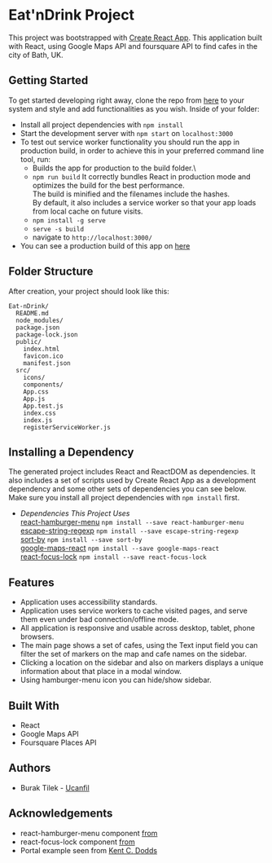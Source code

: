# Eat'nDrink Project

This project was bootstrapped with [Create React App](https://github.com/facebookincubator/create-react-app).
This application built with React, using Google Maps API and foursquare API to find cafes in the city of Bath, UK.

## Getting Started

To get started developing right away, clone the repo from [here](https://github.com/ucanfil/Eat-nDrink) to your system and style and add functionalities as you wish. Inside of your folder:

* Install all project dependencies with `npm install`
* Start the development server with `npm start` on `localhost:3000`
* To test out service worker functionality you should run the app in production build, in order to achieve this in your preferred command line tool, run:
  -  Builds the app for production to the build folder.\
  - `npm run build`
    It correctly bundles React in production mode and optimizes the build for the best performance.\
    The build is minified and the filenames include the hashes.\
    By default, it also includes a service worker so that your app loads from local cache on future visits.
  - `npm install -g serve`
  - `serve -s build`
  - navigate to `http://localhost:3000/`
* You can see a production build of this app on [here](https://github.com/ucanfil/dineobath)

## Folder Structure

After creation, your project should look like this:

```
Eat-nDrink/
  README.md
  node_modules/
  package.json
  package-lock.json
  public/
    index.html
    favicon.ico
    manifest.json
  src/
    icons/
    components/
    App.css
    App.js
    App.test.js
    index.css
    index.js
    registerServiceWorker.js
```

## Installing a Dependency

The generated project includes React and ReactDOM as dependencies. It also includes a set of scripts used by Create React App as a development dependency and some other sets of dependencies you can see below. Make sure you install all project dependencies with `npm install` first.

  * *Dependencies This Project Uses* \
  [react-hamburger-menu](https://github.com/cameronbourke/react-hamburger-menu) `npm install --save react-hamburger-menu`\
  [escape-string-regexp](https://github.com/sindresorhus/escape-string-regexp) `npm install --save escape-string-regexp`\
  [sort-by](https://github.com/kvnneff/sort-by) `npm install --save sort-by`\
  [google-maps-react](https://github.com/fullstackreact/google-maps-react) `npm install --save google-maps-react`\
  [react-focus-lock](https://github.com/theKashey/react-focus-lock) `npm install --save react-focus-lock`

## Features

* Application uses accessibility standards.
* Application uses service workers to cache visited pages, and serve them even under bad connection/offline mode.
* All application is responsive and usable across desktop, tablet, phone browsers.
* The main page shows a set of cafes, using the Text input field you can filter the set of markers on the map and cafe names on the sidebar.
* Clicking a location on the sidebar and also on markers displays a unique information about that place in a modal window.
* Using hamburger-menu icon you can hide/show sidebar.

## Built With

* React
* Google Maps API
* Foursquare Places API

## Authors

  - Burak Tilek - [Ucanfil](https://github.com/ucanfil)

## Acknowledgements

* react-hamburger-menu component [from](https://github.com/cameronbourke/react-hamburger-menu)
* react-focus-lock component [from](https://github.com/theKashey/react-focus-lock)
* Portal example seen from [Kent C. Dodds](https://codesandbox.io/s/00254q4n6p)